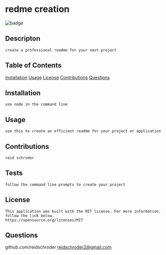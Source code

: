 # redme creation

  ![badge](https://img.shields.io/badge/License-MIT-blue.svg)

  ## Descripton
    create a professional readme for your next project


  ## Table of Contents
  [Installation](#installation)
  [Usage](#usage)
  [License](#license)
  [Contributions](#contributors)
  [Questions](#questions)

  ## Installation
    use node in the command line

  ## Usage
    use this to create an efficient readme for your project or application

  ## Contributions
    reid schroder

  ## Tests
    follow the command line prompts to create your project

  ## License
    This application was built with the MIT license. For more information, follow the link below.
    https://opensource.org/licenses/MIT
    

  ## Questions
  github.com/reidschroder
  reidschroder2@gmail.com

